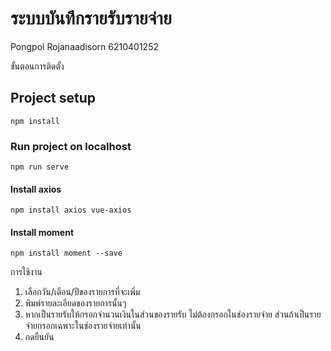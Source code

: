 # ระบบบันทึกรายรับรายจ่าย
Pongpol Rojanaadisorn 6210401252

ขั้นตอนการติดตั้ง
## Project setup
```
npm install
```

### Run project on localhost
```
npm run serve
```

#### Install axios
```
npm install axios vue-axios
```

#### Install moment
```
npm install moment --save
```

การใช้งาน
1. เลือกวัน/เดือน/ปีของรายการที่จะเพิ่ม
2. พิมพ์รายละเอียดของรายการนั้นๆ
3. หากเป็นรายรับให้กรอกจำนวนเงินในส่วนของรายรับ ไม่ต้องกรอกในช่องรายจ่าย ส่วนถ้าเป็นรายจ่ายกรอกเฉพาะในช่องรายจ่ายเท่านั้น
4. กดยืนยัน